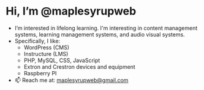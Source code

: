 # Hi, I’m @maplesyrupweb
- I’m interested in lifelong learning. I'm interesting in content management systems, learning management systems, and audio visual systems.  
-  Specifically, I like: 
    * WordPress (CMS) 
    * Instructure (LMS)
    * PHP, MySQL, CSS, JavaScript
    * Extron and Crestron devices and equipment
    * Raspberry PI
- 📫 Reach me at: maplesyrupweb@gmail.com

<!---
maplesyrupweb/maplesyrupweb is a ✨ special ✨ repository because its `README.md` (this file) appears on your GitHub profile.
You can click the Preview link to take a look at your changes.
--->
